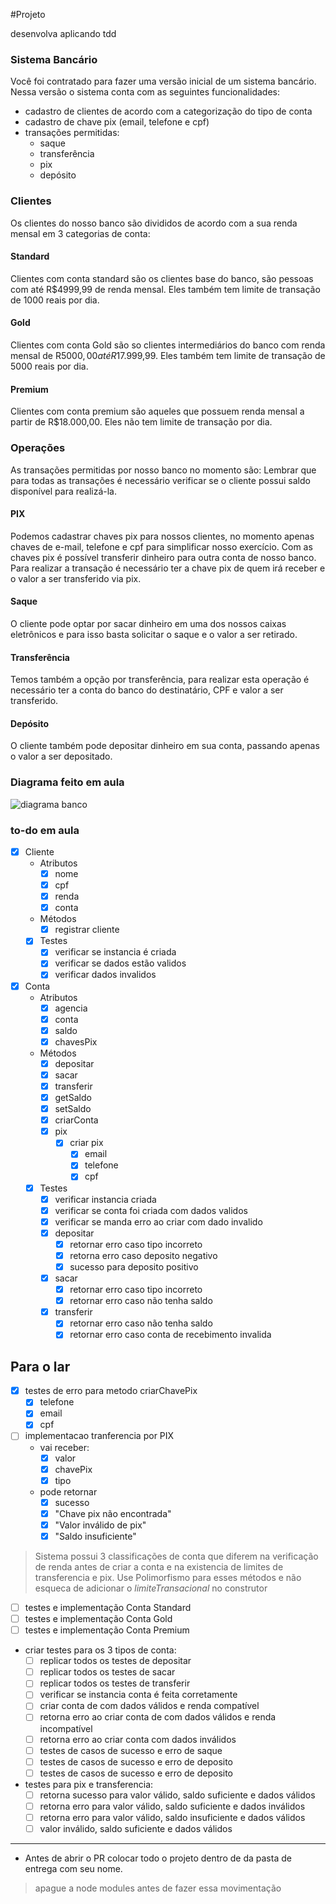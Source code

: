 #Projeto

desenvolva aplicando tdd

### Sistema Bancário

Você foi contratado para fazer uma versão inicial de um sistema bancário. Nessa versão o sistema conta com as seguintes funcionalidades:
- cadastro de clientes de acordo com a categorização do tipo de conta
- cadastro de chave pix (email, telefone e cpf)
- transações permitidas:
  - saque
  - transferência
  - pix
  - depósito

### Clientes
Os clientes do nosso banco são divididos de acordo com a sua renda mensal em 3 categorias de conta:
#### Standard
Clientes com conta standard são os clientes base do banco, são pessoas com até R$4999,99 de renda mensal. 
Eles também tem limite de transação de 1000 reais por dia.

#### Gold
Clientes com conta Gold são so clientes intermediários do banco com renda mensal de R$5000,00 até R$17.999,99. 
Eles também tem limite de transação de 5000 reais por dia.

#### Premium
Clientes com conta premium são aqueles que possuem renda mensal a partir de R$18.000,00.
Eles não tem limite de transação por dia.

### Operações
As transações permitidas por nosso banco no momento são:
Lembrar que para todas as transações é necessário verificar se o cliente possui saldo disponível para realizá-la.

#### PIX
Podemos cadastrar chaves pix para nossos clientes, no momento apenas chaves de e-mail, telefone e cpf para simplificar nosso exercício. Com as chaves pix é possível transferir dinheiro para outra conta de nosso banco. Para realizar a transação é necessário ter a chave pix de quem irá receber e o valor a ser transferido via pix.

#### Saque
O cliente pode optar por sacar dinheiro em uma dos nossos caixas eletrônicos e para isso basta solicitar o saque e o valor a ser retirado.

#### Transferência
Temos também a opção por transferência, para realizar esta operação é necessário ter a conta do banco do destinatário, CPF e valor a ser transferido.

#### Depósito
O cliente também pode depositar dinheiro em sua conta, passando apenas o valor a ser depositado.

### Diagrama feito em aula
  <img src="../../assets/diagrama_bancao.png" alt="diagrama banco" >

### to-do em aula
- [x] Cliente
  - Atributos
    - [x] nome
    - [x] cpf
    - [x] renda
    - [x] conta
  - Métodos
    - [x] registrar cliente
  - [x] Testes
    - [x] verificar se instancia é criada
    - [x] verificar se dados estão validos
    - [x] verificar dados invalidos

- [x] Conta
  - Atributos
    - [x] agencia
    - [x] conta
    - [x] saldo
    - [x] chavesPix
  - Métodos
    - [x] depositar
    - [x] sacar
    - [x] transferir
    - [x] getSaldo
    - [x] setSaldo
    - [x] criarConta
    - [x] pix
      - [x] criar pix
        - [x] email
        - [x] telefone
        - [x] cpf
  - [x] Testes
    - [x] verificar instancia criada
    - [x] verificar se conta foi criada com dados validos
    - [x] verificar se manda erro ao criar com dado invalido
    - [x] depositar 
      - [x] retornar erro caso tipo incorreto
      - [x] retorna erro caso deposito negativo
      - [x] sucesso para deposito positivo 
    - [x] sacar 
      - [x] retornar erro caso tipo incorreto
      - [x] retornar erro caso não tenha saldo
    - [x] transferir
      - [x] retornar erro caso não tenha saldo
      - [x] retornar erro caso conta de recebimento invalida

## Para o lar
- [x] testes de erro para metodo criarChavePix 
  - [x] telefone
  - [x] email
  - [x] cpf
- [ ] implementacao tranferencia por PIX
  - vai receber:
    - [x] valor
    - [x] chavePix
    - [x] tipo
  - pode retornar
    - [x] sucesso
    - [x] "Chave pix não encontrada"
    - [x]  "Valor inválido de pix"
    - [x] "Saldo insuficiente"
> Sistema possui 3 classificações de conta que diferem na verificação de renda antes de criar a conta e na existencia de limites de transferencia e pix. Use Polimorfismo para esses métodos e não esqueca de adicionar o *limiteTransacional* no construtor 
- [ ] testes e implementação Conta Standard
- [ ] testes e implementação Conta Gold 
- [ ] testes e implementação Conta Premium
- criar testes para os 3 tipos de conta: 
  - [ ] replicar todos os testes de depositar
  - [ ] replicar todos os testes de sacar
  - [ ] replicar todos os testes de transferir
  - [ ] verificar se instancia conta é feita corretamente
  - [ ] criar conta de com dados válidos e renda compatível
  - [ ] retorna erro ao criar conta de com dados válidos e renda incompatível
  - [ ] retorna erro ao criar conta com dados inválidos
  - [ ] testes de casos de sucesso e erro de saque 
  - [ ] testes de casos de sucesso e erro de deposito 
  - [ ] testes de casos de sucesso e erro de deposito 
- testes para pix e transferencia:
  - [ ] retorna sucesso para valor válido, saldo suficiente e dados válidos
  - [ ] retorna erro para valor válido, saldo suficiente e dados inválidos
  - [ ] retorna erro para valor válido, saldo insuficiente e dados válidos
  - [ ] valor inválido, saldo suficiente e dados válidos

---
- Antes de abrir o PR colocar todo o projeto dentro de da pasta de entrega com seu nome.
> apague a node modules antes de fazer essa movimentação 